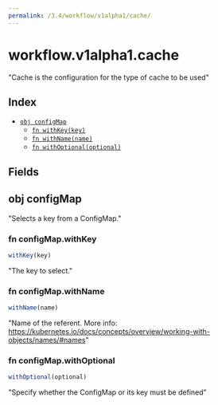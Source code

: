```yaml
---
permalink: /3.4/workflow/v1alpha1/cache/
---
```


# workflow.v1alpha1.cache

"Cache is the configuration for the type of cache to be used"

## Index

* [`obj configMap`](#obj-configmap)
  * [`fn withKey(key)`](#fn-configmapwithkey)
  * [`fn withName(name)`](#fn-configmapwithname)
  * [`fn withOptional(optional)`](#fn-configmapwithoptional)

## Fields

## obj configMap

"Selects a key from a ConfigMap."

### fn configMap.withKey

```ts
withKey(key)
```

"The key to select."

### fn configMap.withName

```ts
withName(name)
```

"Name of the referent. More info: https://kubernetes.io/docs/concepts/overview/working-with-objects/names/#names"

### fn configMap.withOptional

```ts
withOptional(optional)
```

"Specify whether the ConfigMap or its key must be defined"